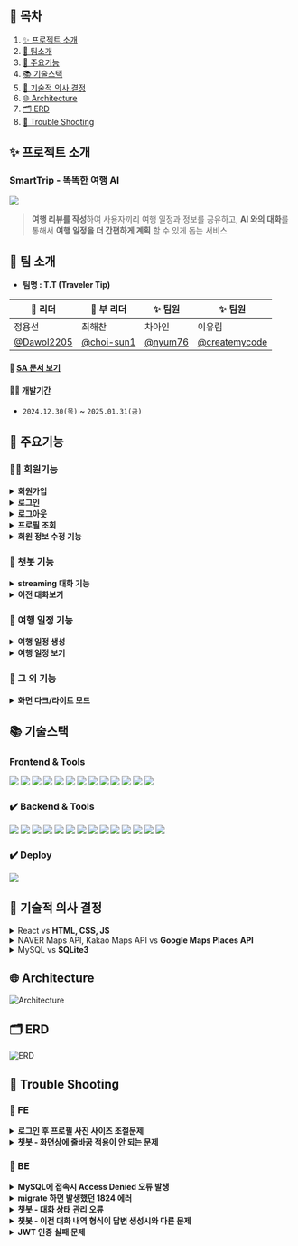 ## 📖 목차

1. [✨ 프로젝트 소개](#-프로젝트-소개)
2. [🥳 팀소개](#-팀-소개)
3. [🔮 주요기능](#-주요기능)
4. [📚️ 기술스택](#️-기술스택)
5. [💭 기술적 의사 결정](#-기술적-의사-결정)
6. [🌐 Architecture](#-architecture)
7. [🗂 ERD](#-erd)
8. [🚨 Trouble Shooting](#-trouble-shooting)

## ✨ 프로젝트 소개
###  SmartTrip - 똑똑한 여행 AI
![](https://blog.kakaocdn.net/dn/MVDYp/btsL11Tv1zv/3TuYD9yiPKyrNTH94beA9K/img.gif)
> **여행 리뷰를 작성**하여 사용자끼리 여행 일정과 정보를 공유하고,
> **AI 와의 대화**를 통해서 **여행 일정을 더 간편하게 계획** 할 수 있게 돕는 서비스


## 🥳 팀 소개
- **팀명 : T.T (Traveler Tip)**

| 👑 리더 | 👑 부 리더 | ✨ 팀원 | ✨ 팀원 |
| --- | --- | --- | --- |
| 정용선 | 최해찬 | 차아인 | 이유림 |
|[@Dawol2205](https://github.com/Dawol2205)|[@choi-sun1](https://github.com/choi-sun1)|[@nyum76]()|[@createmycode](https://github.com/createmycode)|

#### 📌 [SA 문서 보기]([https://teamsparta.notion.site/T-T-SA-v1-80b1b36366234f1d936d21b152bd4f86](https://www.notion.so/teamsparta/TT-SA-v3-01629848dc6049d4870ed1931e1a3ec4))


#### 🧑‍💻 개발기간
- `2024.12.30(목)` ~ `2025.01.31(금)`

## 🔮 주요기능
### 🧑‍💻 회원기능
<details>
<summary><b>회원가입</b></summary>
<div markdown="1">

![회원가입](https://blog.kakaocdn.net/dn/nEaAy/btsL2eZh13g/ququv8mrbukldzCMxBVdWk/img.gif)

</div>
</details>

<details>
<summary><b>로그인</b></summary>
<div markdown="1">

![로그인](https://img1.daumcdn.net/thumb/R1280x0/?scode=mtistory2&fname=https%3A%2F%2Fblog.kakaocdn.net%2Fdn%2FMb7y2%2FbtsL3Pddhf1%2FnGSmciw2lJlYQSlLKhOHbk%2Fimg.png)

</div>
</details>

<details>
<summary><b>로그아웃</b></summary>
<div markdown="1">

오른쪽 위 프로필 한 번 누르고 로그아웃
![로그아웃](https://img1.daumcdn.net/thumb/R1280x0/?scode=mtistory2&fname=https%3A%2F%2Fblog.kakaocdn.net%2Fdn%2Fdb4piY%2FbtsL26fx1SM%2FSkXJ92Px1reViZAywvhmh0%2Fimg.png)

</div>
</details>


<details>
<summary><b>프로필 조회</b></summary>
<div markdown="1">

![프로필 조회](https://img1.daumcdn.net/thumb/R1280x0/?scode=mtistory2&fname=https%3A%2F%2Fblog.kakaocdn.net%2Fdn%2Fb68miH%2FbtsL4qYkujC%2Fu8xlVvZSM98OYix0l8wYeK%2Fimg.png)

</div>
</details>

<details>
<summary><b>회원 정보 수정 기능</b></summary>
<div markdown="1">

![회원 정보 수정](https://blog.kakaocdn.net/dn/m9Pjq/btsL3qxWM1m/I9N1W6tHk6JEPpkeOCkwE1/img.gif)

</div>
</details>


### 🤖 챗봇 기능
<details>
<summary><b>streaming 대화 기능</b></summary>
<div markdown="1">

![대화 기능](https://blog.kakaocdn.net/dn/cuxZ4M/btsL3mJeZOv/sriFSRYPLQEFK4g8GFm0L0/img.gif)

</div>
</details>

<details>
<summary><b>이전 대화보기</b></summary>
<div markdown="1">

![챗봇 기능](https://blog.kakaocdn.net/dn/baTCTx/btsL2A8TBpD/Axnw5Vf65UDC4uj1V52NH0/img.gif)

</div>
</details>

### 📆 여행 일정 기능
<details>
<summary><b>여행 일정 생성</b></summary>
<div markdown="1">

![](https://img1.daumcdn.net/thumb/R1280x0/?scode=mtistory2&fname=https%3A%2F%2Fblog.kakaocdn.net%2Fdn%2FTG5eD%2FbtsL4prACry%2FG5DLeejGE2rxwUB886mNWK%2Fimg.png)

</div>
</details>

<details>
<summary><b>여행 일정 보기</b></summary>
<div markdown="1">

</div>
</details>

### 🎨 그 외 기능

<details>
<summary><b>화면 다크/라이트 모드</b></summary>
<div markdown="1">

![화면 모드](https://blog.kakaocdn.net/dn/bZxYtm/btsL2aCXu6j/3ht0wz2FXx9OZH2Rzp3kg1/img.gif)

</div>
</details>



## 📚️ 기술스택

### Frontend & Tools

<div>
    <img src="https://img.shields.io/badge/Python-FFD43B?style=for-the-badge&logo=python&logoColor=blue">
    <img src="https://img.shields.io/badge/CSS3-1572B6?style=for-the-badge&logo=css3&logoColor=white">
    <img src="https://img.shields.io/badge/JavaScript-323330?style=for-the-badge&logo=javascript&logoColor=F7DF1E">
    <img src="https://img.shields.io/badge/Slack-4A154B?style=for-the-badge&logo=slack&logoColor=white">
    <img src="https://img.shields.io/badge/Jira-0052CC?style=for-the-badge&logo=Jira&logoColor=white">
    <img src="https://img.shields.io/badge/Notion-000000?style=for-the-badge&logo=notion&logoColor=white">
    <img src="https://img.shields.io/badge/Django-092E20?style=for-the-badge&logo=django&logoColor=green">
    <img src="https://img.shields.io/badge/GIT-E44C30?style=for-the-badge&logo=git&logoColor=white"/>
    <img src="https://img.shields.io/badge/GitHub-100000?style=for-the-badge&logo=github&logoColor=white">
    <img src="https://img.shields.io/badge/Figma-F24E1E?style=for-the-badge&logo=figma&logoColor=white">
    <img src="https://img.shields.io/badge/Colab-F9AB00?style=for-the-badge&logo=googlecolab&color=525252">
    <img src="https://img.shields.io/badge/Visual_Studio_Code-0078D4?style=for-the-badge&logo=visual%20studio%20code&logoColor=white">
    <img src="https://img.shields.io/badge/ZEP-6758ff?style=for-the-badge&logo=visual%20studio%20code&logoColor=white">
</div>


### ✔️ Backend & Tools

<div>
    <img src="https://img.shields.io/badge/Python-FFD43B?style=for-the-badge&logo=python&logoColor=blue">
    <img src="https://camo.githubusercontent.com/4c4a57a11a83f99eafb6eaaaaf65ea43e0fc446fccbf8533aac7e9be1067aaf7/68747470733a2f2f696d672e736869656c64732e696f2f62616467652f446a616e676f2d3039324532303f7374796c653d666f722d7468652d6261646765266c6f676f3d446a616e676f266c6f676f436f6c6f723d7768697465">
    <img src="https://img.shields.io/badge/Postman-FF6C37?style=for-the-badge&logo=Postman&logoColor=white">
    <img src="https://img.shields.io/badge/scikit_learn-F7931E?style=for-the-badge&logo=scikit-learn&logoColor=white">
    <img src="https://img.shields.io/badge/ChatGPT-74aa9c?style=for-the-badge&logo=openai&logoColor=white">
    <img src="https://img.shields.io/badge/Slack-4A154B?style=for-the-badge&logo=slack&logoColor=white"/>
    <img src="https://img.shields.io/badge/Jira-0052CC?style=for-the-badge&logo=Jira&logoColor=white">
    <img src="https://img.shields.io/badge/Notion-000000?style=for-the-badge&logo=notion&logoColor=white">
    <img src="https://img.shields.io/badge/GitHub-100000?style=for-the-badge&logo=github&logoColor=white">
    <img src="https://img.shields.io/badge/GIT-E44C30?style=for-the-badge&logo=git&logoColor=white">
    <img src="https://img.shields.io/badge/Colab-F9AB00?style=for-the-badge&logo=googlecolab&color=525252"/>
    <img src="https://img.shields.io/badge/Visual_Studio_Code-0078D4?style=for-the-badge&logo=visual%20studio%20code&logoColor=white">
    <img src="https://img.shields.io/badge/ZEP-6758ff?style=for-the-badge&logo=visual%20studio%20code&logoColor=white">
    <img src="https://img.shields.io/badge/Sqlite-003B57?style=for-the-badge&logo=sqlite&logoColor=white">
    
</div>

### ✔️ Deploy

<div>
    <img src="https://img.shields.io/badge/AWS_EC2-FF9900?style=for-the-badge&logo=amazonaws&logoColor=white">
</div>

## 💭 기술적 의사 결정

<details>
<summary>React vs <b>HTML, CSS, JS</b></summary>
<div markdown="1">

- 프로젝트가 비교적 간단함.
- 동적인 인터페이스가 크게 필요하지 않음.
- Django 템플릿 엔진이 HTML, CSS, JS 와 완벽히 통합되어 있음.
- 초기 로드가 가볍고 빠름.

위와 같은 이유로 React 를 프론트엔드 프레임 워크로 사용하는 것 대신 HTML, CSS, JS 를 사용하기로 결정함.

</div>
</details>

<details>
<summary>NAVER Maps API, Kakao Maps API vs <b>Google Maps Places API</b></summary>
<div markdown="1">

SmartTrip에서 **사용자 경험 향상, 실시간 데이터 제공, 위치 기반 맞춤 추천**을 구현하는 데 Google Maps API가 더 적합한 것 같아서 선택함.

- Places API를 사용해 사용자 위치 기반으로 인기 장소 추천
- 숙박 조건(예: 가격, 편의 시설 등)에 따라 사용자 맞춤형 숙소 추천
- 특정 지역과 날짜에 열리는 축제 정보를 사용자에게 안내
- 공식문서에 레퍼런스가 가장 잘 정리되있고, 장소 별 리뷰가 가장 많음.

</div>
</details>

<details>
<summary>MySQL vs <b>SQLite3</b></summary>
<div markdown="1">

초반에는 MySQL 로 `settings.py` 도 설정하고 migrate 도 진행해 보았지만, MySQL 이 다중 사용자 환경에서 성능이 더 우수하고 대규모 프로젝트에 좋지만 그만큼 복잡하고  설정이 매우 번거로워서 아래와 같은 이유로 SQLite3 로 변경함.

- 원활한 데이터 공유
- SQL 서버 설정 따로 필요없음.
- 패키지 설치로 쉽게 설치
- 테스트용 데이터 입력 쉬움.

</div>
</details>


## 🌐 Architecture

![Architecture](https://img1.daumcdn.net/thumb/R1280x0/?scode=mtistory2&fname=https%3A%2F%2Fblog.kakaocdn.net%2Fdn%2FRlUBs%2FbtsL4a2l7mo%2FK1VVuknLl0w4KiTaEhhBkK%2Fimg.png)



## 🗂 ERD

![ERD](https://img1.daumcdn.net/thumb/R1280x0/?scode=mtistory2&fname=https%3A%2F%2Fblog.kakaocdn.net%2Fdn%2F5a2lG%2FbtsL3hOM2xG%2F2txVf3SkK8hQSJwuk5bGW0%2Fimg.png)




## 🚨 Trouble Shooting

### 🌝 FE

<details>
<summary><b>로그인 후 프로필 사진 사이즈 조절문제</b></summary>
<div markdown="1">



#### 원인

초기에 업로드한 프로필 이미지 사이즈 지정을 하지않음
___

#### 해결
[ 1️⃣ ] 크롬 브라우저 개발자 도구로 해당 위치의 CSS코드 파일 확인 후 해당 코드를 찾고 사이즈 조절 완료

</div>
</details>

<details>
<summary><b>챗봇 - 화면상에 줄바꿈 적용이 안 되는 문제</b></summary>
<div markdown="1">


#### 원인

챗봇 응답 생성시 streaming 기능을 적용시키다가 생성하는 토큰마다 단을 바꾼다는 문제를 해결하려고

메시지가 여러 줄로 입력되어도 HTML에서 한 줄로 출력되도록 해버렸던 것이 문제였음.
___

#### 해결
**❗️ chat.html 을 아래와 같이 수정함**

[ 1️⃣ ] CSS수정 - `.chat-message.user`, `.chat-message.bot` 클래스에 `white-space: pre-wrap;` 속성을 추가하여, HTML 내에서 줄 바꿈이 유지되도록 설정

[ 2️⃣ ] Django 템플릿 필터인 `{{ conversation.user_message|linebreaksbr }}`와 `{{ conversation.bot_reply|linebreaksbr }}`를 사용해 텍스트 내의 줄 바꿈 `(\n)`을 HTML의 `<br>` 태그로 변환

[ 3️⃣ ] `userMessage.replace(/\n/g, "<br>")`로 사용자의 입력에서 줄 바꿈을 `<br>` 로 변환

</div>
</details>

### 🌚 BE

<details>
<summary><b>MySQL에 접속시 Access Denied 오류 발생</b></summary>
<div markdown="1">



#### 원인

다운 폴더에 기존에 다운받은 것과 충돌이 일어나 MySQL 접속이 불가능
___

#### 해결

[ 1️⃣ ] 아래의 명령어를 차례로 입력해 모두 삭제
- `sudo brew services stop mysql`

- `brew uninstall mysql`

- `rm -rf /opt/homebrew/var/mysql`

- `brew install mysql`


[ 2️⃣ ] 재설치

`brew install mysql`
</div>
</details>

<details>
<summary><b>migrate 하면 발생했던 1824 에러</b></summary>
<div markdown="1">

#### 원인
내 브랜치에서 테스트 했던 DB 와 팀원 브랜치의 DB 내용이 달라서
- `python manage.py makemigrations`
- `python manage.py migrate`

위 명령어 입력하면 발생함

---

#### 해결
각 앱 별로 따로따로 마이그레이션 진행
```zsh
# accounts 앱에 대한 migrate
python manage.py makemigrations accounts

python manage.py migrate accounts

# 위와 같은 방식으로 다른 앱 모두 migrate
```

</div>
</details>


<details>
<summary><b>챗봇 - 대화 상태 관리 오류</b></summary>
<div markdown="1">



#### 원인

ChatState 모델의 `current_step` 상태가 초기화되지 않거나 누락되어 대화 흐름이 끊어짐.
___

#### 해결
[ 1️⃣ ] ChatState.objects.get_or_create() 메서드를 사용하여 사용자별 초기 상태를 항상 생성하도록 설정

[ 2️⃣ ] 대화 단계 전환 로직을 명확히 분리하고, 상태 저장 시 예상치 못한 데이터 손실을 방지하기 위해 모델 필드 검증 추가
</div>
</details>

<details>
<summary><b>챗봇 - 이전 대화 내역 형식이 답변 생성시와 다른 문제</b></summary>
<div markdown="1">


#### 원인

chatbot 앱의 `views.py` 에서

챗봇이 markdown 으로 출력하지 말라는 prompt 의 내용을 무시해서 이 부분을 해결하기 위해 만든 `remove_markdown()` 이라는 함수가

출력시에는 적용되지 않는데, DB 에 저장될 때에만 `clean_reply` 변수를 통해 저장이 되는 것이었음.
___

#### 해결
[ 1️⃣ ] 마크다운 문법 출력 문제는 프롬프팅으로 잘 해결 되었으므로, `remove_markdown` 함수와 이와 관련된 부분 주석 처리

```py
from django.shortcuts import render, redirect
from django.contrib.auth.decorators import login_required
from django.conf import settings
from openai import OpenAI
from .models import Conversation
from .forms import ChatForm
from django.http import StreamingHttpResponse
import time
import re

CLIENT = OpenAI(api_key=settings.OPENAI_API_KEY)

# def remove_markdown(text):
#     text = re.sub(r'\*\*(.*?)\*\*', r'\1', text)
#     text = re.sub(r'\*(.*?)\*', r'\1', text)
#     text = re.sub(r'`(.*?)`', r'\1', text)
#     text = re.sub(r'#+\s', '', text)
#     text = re.sub(r'(\n- |\n\*)', '\n', text)
#     text = text.replace('•', '')
#     text = re.sub(r'(\d+\.\s)', '', text)
#     text = re.sub(r'\n\s*\n', '\n', text)
#     return text.strip()

@login_required
def chat_view(request):
    if request.method == 'GET':
        show_history = request.GET.get('show_history', 'false') == 'true'
        conversations = Conversation.objects.filter(user=request.user).order_by('timestamp') if show_history else []
        return render(request, 'chatbot/chat.html', {'conversations': conversations, 'form': ChatForm(), 'show_history': show_history})

    prompt = '''
    응답을 반드시 **일반 텍스트 형식**으로 작성해야 합니다.

    1. 문장을 **줄글로 이어쓰지 말고, 문단 단위로 구분하세요.**  
    2. 각 문단 사이에 **한 줄(`\n`)의 빈 줄을 추가하세요.**
    3. 문장은 완전한 형태로 작성하고, 문단을 **짧고 간결하게 유지하세요.**
    4. 텍스트만 사용하고, 마크다운을 **절대 포함하지 마세요.**

    예제:
    ---
    사용자: 서울 2박 3일 여행 일정을 추천해줘.
    AI:
    강릉에서의 1박 2일 여행은 정말 멋진 선택이에요!

첫째 날 일정을 추천해볼게요:

오전: 도착 및 카페 탐방
- 아침에 강릉에 도착한 후, 유명한 커피 명소인 ‘강릉커피거리’를 방문해보세요.
- 다양한 카페에서 커피를 즐기며 바다가 보이는 멋진 경치를 감상할 수 있습니다.

점심: 지역 맛집
- ‘초당순두부’나 ‘강릉회센터’ 같은 지역 맛집에서 점심을 먹어보세요.
- 신선한 해산물이나 순두부 요리를 추천합니다.

오후: 경포대 및 해변 산책
- 점심 후 경포대로 이동해보세요.
- 경포대에서 바다를 바라보며 산책하고, 주변 사진도 찍어보세요.
- 경포해변에서 바다에 발을 담그며 여유로운 시간을 가져도 좋습니다.

저녁: 바베큐 혹은 해산물 요리
- 숙소에서 바베큐를 즐길 수도 있고, ‘속초 수산시장’에 가서 신선한 해산물을 즐기는 것도 좋습니다.

밤: 해변 산책 또는 휴식
- 저녁 식사 후에는 해변을 따라 산책하며 일몰을 감상해보세요.
- 숙소에서 자유롭게 휴식을 취하는 것도 좋은 선택이에요.

둘째 날 일정을 제안해드릴게요:

오전: 안목해변 카페 탐방
- 아침 식사 후 안목해변으로 이동해 근처의 카페에서 아침 커피와 간단한 아침을 즐기세요.
- 해안선 따라 걷는 것도 좋은 아침 산책이 됩니다.

오후: 명소 방문 및 돌아가기
- ‘선교장’이나 ‘오죽헌’을 방문해 전통적인 한국의 모습을 느껴보세요.
- 강릉의 역사와 문화를 체험할 수 있는 좋은 기회가 될 것입니다.

이후 여행을 마치고 돌아가는 일정으로 계획하면 좋겠네요. 필요에 따라 일정 수정도 가능하니 언제든지 말씀해 주세요!
    ---

    위 예제와 같은 방식으로 답변하세요.
    '''

    if request.method == 'POST':
        user = request.user
        form = ChatForm(request.POST)
        if form.is_valid():
            user_message = form.cleaned_data["user_message"]

            def generate_response():
                stream = CLIENT.chat.completions.create(
                    model="gpt-4o",
                    stream=True,
                    messages=[
                        {"role": "system", "content": prompt},
                        {"role": "user", "content": user_message}
                    ]
                )

                bot_reply = ""

                for chunk in stream:
                    if hasattr(chunk, "choices") and chunk.choices:
                        delta = chunk.choices[0].delta
                        if hasattr(delta, "content") and delta.content:
                            text = delta.content
                            bot_reply += text
                            yield text.replace('\n', '<br>')
                            time.sleep(0.05)

        #        clean_reply = remove_markdown(bot_reply)

                Conversation.objects.create(
                    user=user,
                    user_message=user_message,
                    bot_reply=bot_reply # 현재 대화 내용과 DB 에 저장되는 이전 대화 내용을 같게 하기 위해 clean_reply 사용 X
                )

            return StreamingHttpResponse(generate_response(), content_type='text/html')

    return render(request, 'chatbot/chat.html', {'form': ChatForm()})


@login_required
def new_chat(request):
    request.session['new_chat'] = True
    return redirect('chatbot:chat')  # chat_view로 리디렉션
```


</div>
</details>

<details>
<summary><b>JWT 인증 실패 문제</b></summary>
<div markdown="1">



#### 원인

API 요청 시 Authorization 헤더에 토큰이 누락되거나 올바르지 않은 포맷으로 전달
___

#### 해결
[ 1️⃣ ] 클라이언트에서 요청 시 헤더에 `Authorization: Bearer <JWT 토큰>`을 올바르게 포함하도록 수정

[ 2️⃣ ] Django REST Framework 에서 `IsAuthenticated` 권한 클래스를 추가하고, 인증 실패 시 적절한 에러 메시지를 반환하도록 예외 처리 구현

</div>
</details>
